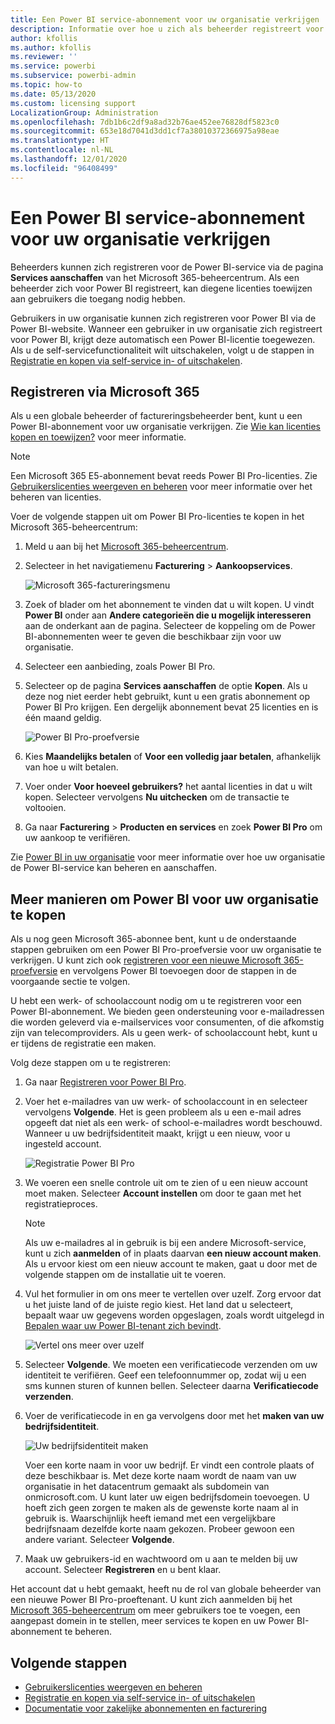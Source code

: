 ```yaml
---
title: Een Power BI service-abonnement voor uw organisatie verkrijgen
description: Informatie over hoe u zich als beheerder registreert voor een Power BI-serviceabonnement en meerdere licenties tegelijk aanschaft.
author: kfollis
ms.author: kfollis
ms.reviewer: ''
ms.service: powerbi
ms.subservice: powerbi-admin
ms.topic: how-to
ms.date: 05/13/2020
ms.custom: licensing support
LocalizationGroup: Administration
ms.openlocfilehash: 7db1b6c2df9a8ad32b76ae452ee76828df5823c0
ms.sourcegitcommit: 653e18d7041d3dd1cf7a38010372366975a98eae
ms.translationtype: HT
ms.contentlocale: nl-NL
ms.lasthandoff: 12/01/2020
ms.locfileid: "96408499"
---
```

# <a name="get-a-power-bi-service-subscription-for-your-organization"></a>Een Power BI service-abonnement voor uw organisatie verkrijgen

Beheerders kunnen zich registreren voor de Power BI-service via de pagina **Services aanschaffen** van het Microsoft 365-beheercentrum. Als een beheerder zich voor Power BI registreert, kan diegene licenties toewijzen aan gebruikers die toegang nodig hebben.

Gebruikers in uw organisatie kunnen zich registreren voor Power BI via de Power BI-website. Wanneer een gebruiker in uw organisatie zich registreert voor Power BI, krijgt deze automatisch een Power BI-licentie toegewezen. Als u de self-servicefunctionaliteit wilt uitschakelen, volgt u de stappen in [Registratie en kopen via self-service in- of uitschakelen](service-admin-disable-self-service.md).

## <a name="sign-up-through-microsoft-365"></a>Registreren via Microsoft 365

Als u een globale beheerder of factureringsbeheerder bent, kunt u een Power BI-abonnement voor uw organisatie verkrijgen. Zie [Wie kan licenties kopen en toewijzen?](service-admin-licensing-organization.md#who-can-purchase-and-assign-licenses) voor meer informatie.

> [!NOTE]
>
> Een Microsoft 365 E5-abonnement bevat reeds Power BI Pro-licenties. Zie [Gebruikerslicenties weergeven en beheren](service-admin-manage-licenses.md) voor meer informatie over het beheren van licenties.
>
>

Voer de volgende stappen uit om Power BI Pro-licenties te kopen in het Microsoft 365-beheercentrum:

1. Meld u aan bij het [Microsoft 365-beheercentrum](https://admin.microsoft.com).

2. Selecteer in het navigatiemenu **Facturering** > **Aankoopservices**.
  
   ![Microsoft 365-factureringsmenu](media/service-admin-org-subscription/m365-billing-menu.png)

3. Zoek of blader om het abonnement te vinden dat u wilt kopen. U vindt **Power BI** onder aan **Andere categorieën die u mogelijk interesseren** aan de onderkant aan de pagina. Selecteer de koppeling om de Power BI-abonnementen weer te geven die beschikbaar zijn voor uw organisatie.

4. Selecteer een aanbieding, zoals Power BI Pro.

5. Selecteer op de pagina **Services aanschaffen** de optie **Kopen**. Als u deze nog niet eerder hebt gebruikt, kunt u een gratis abonnement op Power BI Pro krijgen. Een dergelijk abonnement bevat 25 licenties en is één maand geldig.

   ![Power BI Pro-proefversie](media/service-admin-org-subscription/m365-org-free-trial-pro.png)

6. Kies **Maandelijks betalen** of **Voor een volledig jaar betalen**, afhankelijk van hoe u wilt betalen.

7. Voer onder **Voor hoeveel gebruikers?** het aantal licenties in dat u wilt kopen. Selecteer vervolgens **Nu uitchecken** om de transactie te voltooien.

8. Ga naar **Facturering** > **Producten en services** en zoek **Power BI Pro** om uw aankoop te verifiëren.

Zie [Power BI in uw organisatie](/microsoft-365/admin/misc/power-bi-in-your-organization?view=o365-worldwide) voor meer informatie over hoe uw organisatie de Power BI-service kan beheren en aanschaffen.

## <a name="more-ways-to-get-power-bi-for-your-organization"></a>Meer manieren om Power BI voor uw organisatie te kopen

Als u nog geen Microsoft 365-abonnee bent, kunt u de onderstaande stappen gebruiken om een Power BI Pro-proefversie voor uw organisatie te verkrijgen. U kunt zich ook [registreren voor een nieuwe Microsoft 365-proefversie](service-admin-signing-up-for-power-bi-with-a-new-office-365-trial.md) en vervolgens Power BI toevoegen door de stappen in de voorgaande sectie te volgen.

U hebt een werk- of schoolaccount nodig om u te registreren voor een Power BI-abonnement. We bieden geen ondersteuning voor e-mailadressen die worden geleverd via e-mailservices voor consumenten, of die afkomstig zijn van telecomproviders. Als u geen werk- of schoolaccount hebt, kunt u er tijdens de registratie een maken.

Volg deze stappen om u te registreren:

1. Ga naar [Registreren voor Power BI Pro](https://signup.microsoft.com/create-account/signup?OfferId=d59682f3-3e3b-4686-9c00-7c7c1c736085&ali=1&products=d59682f3-3e3b-4686-9c00-7c7c1c736085). 

2. Voer het e-mailadres van uw werk- of schoolaccount in en selecteer vervolgens **Volgende**. Het is geen probleem als u een e-mail adres opgeeft dat niet als een werk- of school-e-mailadres wordt beschouwd. Wanneer u uw bedrijfsidentiteit maakt, krijgt u een nieuw, voor u ingesteld account.

   ![Registratie Power BI Pro](media/service-admin-org-subscription/power-bi-pro-admins.png)

3. We voeren een snelle controle uit om te zien of u een nieuw account moet maken. Selecteer **Account instellen** om door te gaan met het registratieproces.

   > [!NOTE]
   >Als uw e-mailadres al in gebruik is bij een andere Microsoft-service, kunt u zich **aanmelden** of in plaats daarvan **een nieuw account maken**. Als u ervoor kiest om een nieuw account te maken, gaat u door met de volgende stappen om de installatie uit te voeren.
>
>
 
4. Vul het formulier in om ons meer te vertellen over uzelf. Zorg ervoor dat u het juiste land of de juiste regio kiest. Het land dat u selecteert, bepaalt waar uw gegevens worden opgeslagen, zoals wordt uitgelegd in [Bepalen waar uw Power BI-tenant zich bevindt](service-admin-where-is-my-tenant-located.md#how-to-determine-where-your-power-bi-tenant-is-located).

   ![Vertel ons meer over uzelf](media/service-admin-org-subscription/tell-about-yourself.png)

5. Selecteer **Volgende**. We moeten een verificatiecode verzenden om uw identiteit te verifiëren. Geef een telefoonnummer op, zodat wij u een sms kunnen sturen of kunnen bellen. Selecteer daarna **Verificatiecode verzenden**.

6. Voer de verificatiecode in en ga vervolgens door met het **maken van uw bedrijfsidentiteit**.

   ![Uw bedrijfsidentiteit maken](media/service-admin-org-subscription/business-identity.png)

    Voer een korte naam in voor uw bedrijf. Er vindt een controle plaats of deze beschikbaar is. Met deze korte naam wordt de naam van uw organisatie in het datacentrum gemaakt als subdomein van onmicrosoft.com. U kunt later uw eigen bedrijfsdomein toevoegen. U hoeft zich geen zorgen te maken als de gewenste korte naam al in gebruik is. Waarschijnlijk heeft iemand met een vergelijkbare bedrijfsnaam dezelfde korte naam gekozen. Probeer gewoon een andere variant. Selecteer **Volgende**.
    
7. Maak uw gebruikers-id en wachtwoord om u aan te melden bij uw account. Selecteer **Registreren** en u bent klaar.

Het account dat u hebt gemaakt, heeft nu de rol van globale beheerder van een nieuwe Power BI Pro-proeftenant. U kunt zich aanmelden bij het [Microsoft 365-beheercentrum](https://admin.microsoft.com) om meer gebruikers toe te voegen, een aangepast domein in te stellen, meer services te kopen en uw Power BI-abonnement te beheren.

## <a name="next-steps"></a>Volgende stappen

- [Gebruikerslicenties weergeven en beheren](service-admin-manage-licenses.md)
- [Registratie en kopen via self-service in- of uitschakelen](service-admin-disable-self-service.md)
- [Documentatie voor zakelijke abonnementen en facturering](/microsoft-365/commerce/?view=o365-worldwide)
